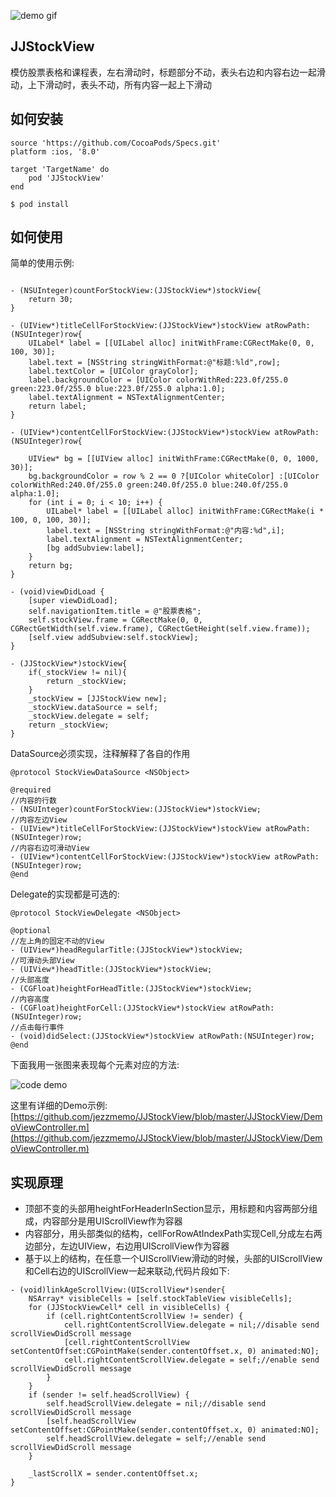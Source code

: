 ![demo gif](https://github.com/jezzmemo/JJStockView/raw/master/demo.gif)

## JJStockView
模仿股票表格和课程表，左右滑动时，标题部分不动，表头右边和内容右边一起滑动，上下滑动时，表头不动，所有内容一起上下滑动

## 如何安装

```
source 'https://github.com/CocoaPods/Specs.git'
platform :ios, '8.0'

target 'TargetName' do
    pod 'JJStockView'
end
```

```
$ pod install
```

## 如何使用

简单的使用示例:

```objc

- (NSUInteger)countForStockView:(JJStockView*)stockView{
    return 30;
}

- (UIView*)titleCellForStockView:(JJStockView*)stockView atRowPath:(NSUInteger)row{
    UILabel* label = [[UILabel alloc] initWithFrame:CGRectMake(0, 0, 100, 30)];
    label.text = [NSString stringWithFormat:@"标题:%ld",row];
    label.textColor = [UIColor grayColor];
    label.backgroundColor = [UIColor colorWithRed:223.0f/255.0 green:223.0f/255.0 blue:223.0f/255.0 alpha:1.0];
    label.textAlignment = NSTextAlignmentCenter;
    return label;
}

- (UIView*)contentCellForStockView:(JJStockView*)stockView atRowPath:(NSUInteger)row{
    
    UIView* bg = [[UIView alloc] initWithFrame:CGRectMake(0, 0, 1000, 30)];
    bg.backgroundColor = row % 2 == 0 ?[UIColor whiteColor] :[UIColor colorWithRed:240.0f/255.0 green:240.0f/255.0 blue:240.0f/255.0 alpha:1.0];
    for (int i = 0; i < 10; i++) {
        UILabel* label = [[UILabel alloc] initWithFrame:CGRectMake(i * 100, 0, 100, 30)];
        label.text = [NSString stringWithFormat:@"内容:%d",i];
        label.textAlignment = NSTextAlignmentCenter;
        [bg addSubview:label];
    }
    return bg;
}

- (void)viewDidLoad {
    [super viewDidLoad];
    self.navigationItem.title = @"股票表格";
    self.stockView.frame = CGRectMake(0, 0, CGRectGetWidth(self.view.frame), CGRectGetHeight(self.view.frame));
    [self.view addSubview:self.stockView];
}

- (JJStockView*)stockView{
    if(_stockView != nil){
        return _stockView;
    }
    _stockView = [JJStockView new];
    _stockView.dataSource = self;
    _stockView.delegate = self;
    return _stockView;
}
```

DataSource必须实现，注释解释了各自的作用
```objc
@protocol StockViewDataSource <NSObject>

@required
//内容的行数
- (NSUInteger)countForStockView:(JJStockView*)stockView;
//内容左边View
- (UIView*)titleCellForStockView:(JJStockView*)stockView atRowPath:(NSUInteger)row;
//内容右边可滑动View
- (UIView*)contentCellForStockView:(JJStockView*)stockView atRowPath:(NSUInteger)row;
@end
```

Delegate的实现都是可选的:
```objc
@protocol StockViewDelegate <NSObject>

@optional
//左上角的固定不动的View
- (UIView*)headRegularTitle:(JJStockView*)stockView;
//可滑动头部View
- (UIView*)headTitle:(JJStockView*)stockView;
//头部高度
- (CGFloat)heightForHeadTitle:(JJStockView*)stockView;
//内容高度
- (CGFloat)heightForCell:(JJStockView*)stockView atRowPath:(NSUInteger)row;
//点击每行事件
- (void)didSelect:(JJStockView*)stockView atRowPath:(NSUInteger)row;
@end
```

下面我用一张图来表现每个元素对应的方法:

![code demo](https://raw.githubusercontent.com/jezzmemo/JJStockView/master/demo_code.png)

这里有详细的Demo示例:
[https://github.com/jezzmemo/JJStockView/blob/master/JJStockView/DemoViewController.m](https://github.com/jezzmemo/JJStockView/blob/master/JJStockView/DemoViewController.m)


## 实现原理

* 顶部不变的头部用heightForHeaderInSection显示，用标题和内容两部分组成，内容部分是用UIScrollView作为容器
* 内容部分，用头部类似的结构，cellForRowAtIndexPath实现Cell,分成左右两边部分，左边UIView，右边用UIScrollView作为容器
* 基于以上的结构，在任意一个UIScrollView滑动的时候，头部的UIScrollView和Cell右边的UIScrollView一起来联动,代码片段如下:
```objc
- (void)linkAgeScrollView:(UIScrollView*)sender{
    NSArray* visibleCells = [self.stockTableView visibleCells];
    for (JJStockViewCell* cell in visibleCells) {
        if (cell.rightContentScrollView != sender) {
            cell.rightContentScrollView.delegate = nil;//disable send scrollViewDidScroll message
            [cell.rightContentScrollView setContentOffset:CGPointMake(sender.contentOffset.x, 0) animated:NO];
            cell.rightContentScrollView.delegate = self;//enable send scrollViewDidScroll message
        }
    }
    if (sender != self.headScrollView) {
        self.headScrollView.delegate = nil;//disable send scrollViewDidScroll message
        [self.headScrollView setContentOffset:CGPointMake(sender.contentOffset.x, 0) animated:NO];
        self.headScrollView.delegate = self;//enable send scrollViewDidScroll message
    }
    
    _lastScrollX = sender.contentOffset.x;
}
```